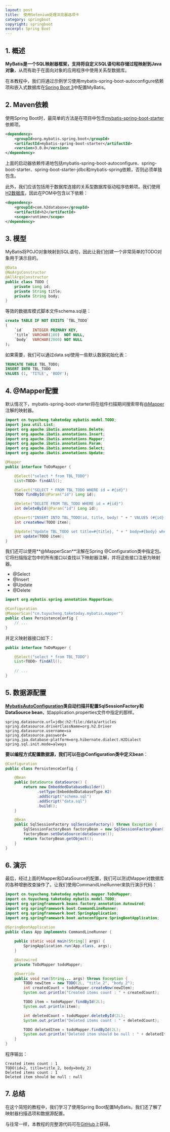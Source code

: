 ```yaml
---
layout: post
title:  使用Selenium处理浏览器选项卡
category: springboot
copyright: springboot
excerpt: Spring Boot
---
```


## 1. 概述

**MyBatis是一个SQL映射器框架，支持将自定义SQL语句和存储过程映射到Java对象**，从而有助于在面向对象的应用程序中使用关系型数据库。

在本教程中，我们将通过示例学习使用mybatis-spring-boot-autoconfigure依赖项和嵌入式数据库在[Spring Boot 3](https://howtodoinjava.com/java/whats-new-spring-6-spring-boot-3/)中配置MyBatis。

## 2. Maven依赖

使用Spring Boot时，最简单的方法是在项目中包含[mybatis-spring-boot-starter](https://central.sonatype.com/artifact/org.mybatis.spring.boot/mybatis-spring-boot-starter/3.0.1)依赖项。

```xml
<dependency>
    <groupId>org.mybatis.spring.boot</groupId>
    <artifactId>mybatis-spring-boot-starter</artifactId>
    <version>3.0.0</version>
</dependency>
```

上面的启动器依赖传递地包括mybatis-spring-boot-autoconfigure、spring-boot-starter、spring-boot-starter-jdbc和mybatis-spring依赖，否则必须单独包含。

此外，我们应该包括用于数据库连接的关系型数据库驱动程序依赖项。我们使用[H2数据库](https://howtodoinjava.com/spring-boot2/h2-database-example/)，因此在POM中包含以下依赖：

```xml
<dependency>
    <groupId>com.h2database</groupId>
    <artifactId>h2</artifactId>
    <scope>runtime</scope>
</dependency>
```

## 3. 模型

MyBatis将POJO对象映射到SQL语句，因此让我们创建一个非常简单的TODO对象用于演示目的。

```java
@Data
@NoArgsConstructor
@AllArgsConstructor
public class TODO {
    private Long id;
    private String title;
    private String body;
}
```

等效的数据库模式脚本文件schema.sql是：

```sql
create TABLE IF NOT EXISTS `TBL_TODO`
(
    `id`    INTEGER PRIMARY KEY,
    `title` VARCHAR(100)  NOT NULL,
    `body`  VARCHAR(2000) NOT NULL
);
```

如果需要，我们可以通过data.sql使用一些默认数据初始化表：

```sql
TRUNCATE TABLE TBL_TODO;
INSERT INTO TBL_TODO
VALUES (1, 'TITLE', 'BODY');
```

## 4. @Mapper配置

默认情况下，mybatis-spring-boot-starter将在组件扫描期间搜索带有[@Mapper](https://mybatis.org/mybatis-3/apidocs/org/apache/ibatis/annotations/Mapper.html)注解的映射器。

```java
import cn.tuyucheng.taketoday.mybatis.model.TODO;
import java.util.List;
import org.apache.ibatis.annotations.Delete;
import org.apache.ibatis.annotations.Insert;
import org.apache.ibatis.annotations.Mapper;
import org.apache.ibatis.annotations.Param;
import org.apache.ibatis.annotations.Select;
import org.apache.ibatis.annotations.Update;

@Mapper
public interface ToDoMapper {

    @Select("select * from TBL_TODO")
    List<TODO> findAll();

    @Select("SELECT * FROM TBL_TODO WHERE id = #{id}")
    TODO findById(@Param("id") Long id);

    @Delete("DELETE FROM TBL_TODO WHERE id = #{id}")
    int deleteById(@Param("id") Long id);

    @Insert("INSERT INTO TBL_TODO(id, title, body) " + " VALUES (#{id}, #{title}, #{body})")
    int createNew(TODO item);

    @Update("Update TBL_TODO set title=#{title}, " + " body=#{body} where id=#{id}")
    int update(TODO item);
}
```

我们还可以使用**@MapperScan**注解在Spring @Configuration类中指定包。它将扫描指定包中的所有接口以查找以下映射器注解，并将这些接口注册为映射器。

-   @Select
-   @Insert
-   @Update
-   @Delete

```java
import org.mybatis.spring.annotation.MapperScan;

@Configuration
@MapperScan("cn.tuyucheng.taketoday.mybatis.mapper")
public class PersistenceConfig {
    // ...
}
```

并定义映射器接口如下：

```java
public interface ToDoMapper {

    @Select("select * from TBL_TODO")
    List<TODO> findAll();
    
    // ...
}
```

## 5. 数据源配置

**[MybatisAutoConfiguration](https://github.com/mybatis/spring-boot-starter/blob/master/mybatis-spring-boot-autoconfigure/src/main/java/org/mybatis/spring/boot/autoconfigure/MybatisAutoConfiguration.java)类自动扫描并配置SqlSessionFactory和DataSource bean**，如application.properties文件中指定的那样。

```properties
spring.datasource.url=jdbc:h2:file:/data/articles
spring.datasource.driverClassName=org.h2.Driver
spring.datasource.username=sa
spring.datasource.password=
spring.jpa.database-platform=org.hibernate.dialect.H2Dialect
spring.sql.init.mode=always
```

**要以编程方式配置数据源，我们可以在@Configuration类中定义bean**：

```java
@Configuration
public class PersistenceConfig {

    @Bean
    public DataSource dataSource() {
        return new EmbeddedDatabaseBuilder()
              .setType(EmbeddedDatabaseType.H2)
              .addScript("schema.sql")
              .addScript("data.sql")
              .build();
    }

    @Bean
    public SqlSessionFactory sqlSessionFactory() throws Exception {
        SqlSessionFactoryBean factoryBean = new SqlSessionFactoryBean();
        factoryBean.setDataSource(dataSource());
        return factoryBean.getObject();
    }
}
```

## 6. 演示

最后，经过上面的Mapper和DataSource的配置，我们可以测试Mapper对数据库的各种增删改查操作了。让我们使用CommandLineRunner来执行演示代码：

```java
import cn.tuyucheng.taketoday.mybatis.mapper.ToDoMapper;
import cn.tuyucheng.taketoday.mybatis.model.TODO;
import org.springframework.beans.factory.annotation.Autowired;
import org.springframework.boot.CommandLineRunner;
import org.springframework.boot.SpringApplication;
import org.springframework.boot.autoconfigure.SpringBootApplication;

@SpringBootApplication
public class App implements CommandLineRunner {
    
    public static void main(String[] args) {
        SpringApplication.run(App.class, args);
    }

    @Autowired
    private ToDoMapper todoMapper;

    @Override
    public void run(String... args) throws Exception {
        TODO newItem = new TODO(2L, "title_2", "body_2");
        int createdCount = todoMapper.createNew(newItem);
        System.out.println("Created items count : " + createdCount);

        TODO item = todoMapper.findById(2L);
        System.out.println(item);

        int deletedCount = todoMapper.deleteById(2L);
        System.out.println("Deleted items count : " + deletedCount);

        TODO deletedItem = todoMapper.findById(2L);
        System.out.println("Deleted item should be null : " + deletedItem);
    }
}
```

程序输出：

```shell
Created items count : 1
TODO(id=2, title=title_2, body=body_2)
Deleted items count : 1
Deleted item should be null : null
```

## 7. 总结

在这个简短的教程中，我们学习了使用Spring Boot配置MyBatis。我们还了解了映射器扫描选项和数据源配置。

与往常一样，本教程的完整源代码可在[GitHub](https://github.com/tu-yucheng/taketoday-tutorial4j/tree/master/spring-boot-modules/spring-boot-3-mybatis)上获得。